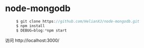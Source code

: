 # node-mongodb

```javascript
     $ git clone https://github.com/HelianXJ/node-mongodb.git
     $ npm install
     $ DEBUG=blog:*npm start
```

访问 http://localhost:3000/

